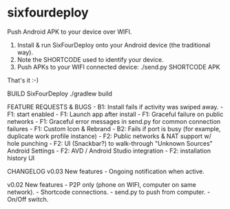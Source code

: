 # sixfourdeploy

Push Android APK to your device over WIFI.

1. Install & run SixFourDeploy onto your Android device (the traditional way).
2. Note the SHORTCODE used to identify your device.
3. Push APKs to your WIFI connected device:
    ./send.py SHORTCODE APK

That's it :-)

BUILD SixFourDeploy
./gradlew build

FEATURE REQUESTS & BUGS
    - B1: Install fails if activity was swiped away.
    - F1: start enabled
    - F1: Launch app after install
    - F1: Graceful failure on public networks
    - F1: Graceful error messages in send.py for common connection failures
    - F1: Custom Icon & Rebrand
    - B2: Fails if port is busy (for example, duplicate work profile instance)
    - F2: Public networks & NAT support w/ hole punching
    - F2: UI (Snackbar?) to walk-through "Unknown Sources" Android Settings
    - F2: AVD / Android Studio integration
    - F2: installation history UI

CHANGELOG
v0.03
 New features
    - Ongoing notification when active.

v0.02
  New features
    - P2P only (phone on WIFI, computer on same network).
    - Shortcode connections.
    - send.py to push from computer.
    - On/Off switch.
